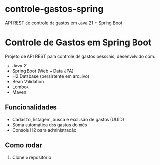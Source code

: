 # controle-gastos-spring
API REST de controle de gastos em Java 21 + Spring Boot

# Controle de Gastos em Spring Boot

Projeto de API REST para controle de gastos pessoais, desenvolvido com:
- Java 21
- Spring Boot (Web + Data JPA)
- H2 Database (persistente em arquivo)
- Bean Validation
- Lombok
- Maven

## Funcionalidades
- Cadastro, listagem, busca e exclusão de gastos (UUID)
- Soma automática dos gastos do mês
- Console H2 para administração

## Como rodar
1. Clone o repositório  
   ```bash
   
